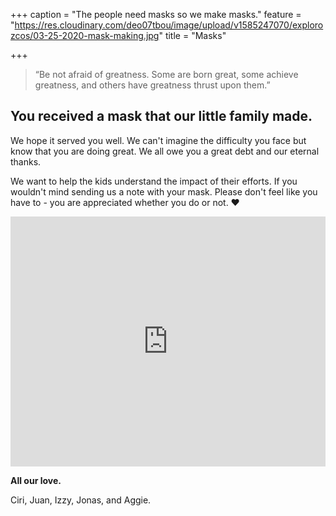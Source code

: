 +++
caption = "The people need masks so we make masks."
feature = "https://res.cloudinary.com/deo07tbou/image/upload/v1585247070/explorozcos/03-25-2020-mask-making.jpg"
title = "Masks"

+++
> “Be not afraid of greatness. Some are born great, some achieve greatness, and others have greatness thrust upon them.”

## You received a mask that our little family made.

We hope it served you well. We can't imagine the difficulty you face but know that you are doing great. We all owe you a great debt and our eternal thanks.

We want to help the kids understand the impact of their efforts. If you wouldn't mind sending us a note with your mask. Please don't feel like you have to - you are appreciated whether you do or not. ❤️

<iframe frameborder="0" width="100%" height="400" scrolling="auto" allowtransparency="true" src="https://19654520.survey.fm/masks?iframe=1"><a href="https://19654520.survey.fm/masks">View Survey</a></iframe>

**All our love.**

Ciri, Juan, Izzy, Jonas, and Aggie.
